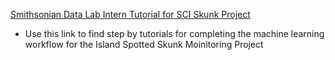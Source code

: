 [Smithsonian Data Lab Intern Tutorial for SCI Skunk Project](https://ucsb.box.com/s/7vs26vx7mq0jmok67pyvjtmg3w4emctg)
  + Use this link to find step by tutorials for completing the machine learning workflow for the Island Spotted Skunk Moinitoring Project
